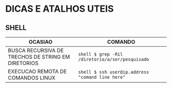 # DICAS E ATALHOS UTEIS

## SHELL
OCASIAO | COMANDO
--- | ---
BUSCA RECURSIVA DE TRECHOS DE STRING EM DIRETORIOS | ```shell $ grep -Ril /diretorio/a/ser/pesquisado```
EXECUCAO REMOTA DE COMANDOS LINUX | ```shell $ ssh user@ip.address "comand line here" ```
